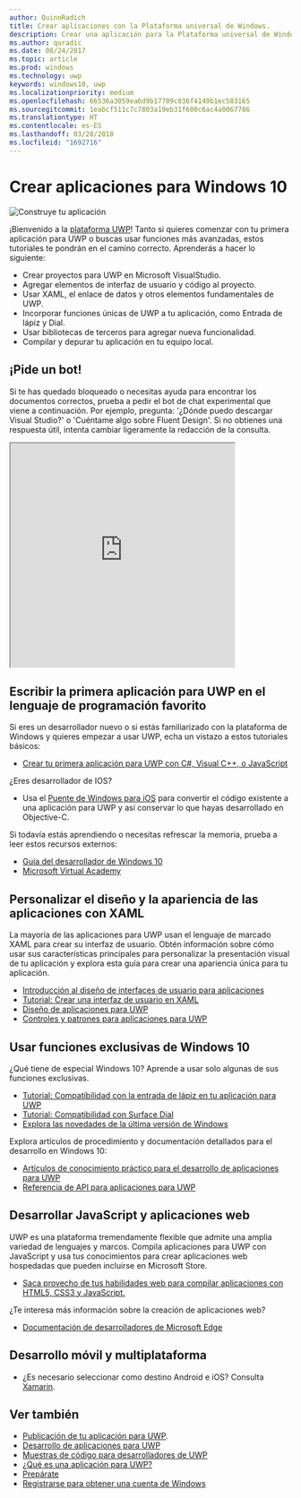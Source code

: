 ```yaml
---
author: QuinnRadich
title: Crear aplicaciones con la Plataforma universal de Windows.
description: Crear una aplicación para la Plataforma universal de Windows (UWP) para Windows 10 es mucho más sencillo de lo que piensas.
ms.author: quradic
ms.date: 08/24/2017
ms.topic: article
ms.prod: windows
ms.technology: uwp
keywords: windows10, uwp
ms.localizationpriority: medium
ms.openlocfilehash: 66536a3059ea6d9b17709c836f4149b1ec583165
ms.sourcegitcommit: 1eabcf511c7c7803a19eb31f600c6ac4a0067786
ms.translationtype: HT
ms.contentlocale: es-ES
ms.lasthandoff: 03/28/2018
ms.locfileid: "1692716"
---
```

# <a name="create-apps-for-windows-10"></a>Crear aplicaciones para Windows 10

![Construye tu aplicación](images/build-your-app.png)

¡Bienvenido a la [plataforma UWP](universal-application-platform-guide.md)! Tanto si quieres comenzar con tu primera aplicación para UWP o buscas usar funciones más avanzadas, estos tutoriales te pondrán en el camino correcto. Aprenderás a hacer lo siguiente:

-   Crear proyectos para UWP en Microsoft VisualStudio.
-   Agregar elementos de interfaz de usuario y código al proyecto.
-   Usar XAML, el enlace de datos y otros elementos fundamentales de UWP.
-   Incorporar funciones únicas de UWP a tu aplicación, como Entrada de lápiz y Dial.
-   Usar bibliotecas de terceros para agregar nueva funcionalidad.
-   Compilar y depurar tu aplicación en tu equipo local.

## <a name="ask-a-bot"></a>¡Pide un bot!

Si te has quedado bloqueado o necesitas ayuda para encontrar los documentos correctos, prueba a pedir el bot de chat experimental que viene a continuación. Por ejemplo, pregunta: '¿Dónde puedo descargar Visual Studio?' o 'Cuéntame algo sobre Fluent Design'. Si no obtienes una respuesta útil, intenta cambiar ligeramente la redacción de la consulta.

<iframe src='https://webchat.botframework.com/embed/DocBot4?s=T2nP6qZUXC8.cwA.lvc.AR-ZBwtULpaITu6_dAhMwrmg4R2GSLNzIoiMNFL8M7M' height="400" width="400"></iframe>

## <a name="write-your-first-uwp-app-in-your-favorite-programming-language"></a>Escribir la primera aplicación para UWP en el lenguaje de programación favorito

Si eres un desarrollador nuevo o si estás familiarizado con la plataforma de Windows y quieres empezar a usar UWP, echa un vistazo a estos tutoriales básicos:

* [Crear tu primera aplicación para UWP con C#, Visual C++, o JavaScript](your-first-app.md)

¿Eres desarrollador de IOS?

* Usa el [Puente de Windows para iOS](https://developer.microsoft.com/windows/bridges/ios) para convertir el código existente a una aplicación para UWP y así conservar lo que hayas desarrollado en Objective-C.

Si todavía estás aprendiendo o necesitas refrescar la memoria, prueba a leer estos recursos externos:

* [Guía del desarrollador de Windows 10](https://go.microsoft.com/fwlink/?linkid=850804)
* [Microsoft Virtual Academy](http://www.microsoftvirtualacademy.com/)

## <a name="customize-your-apps-layout-and-appearance-with-xaml"></a>Personalizar el diseño y la apariencia de las aplicaciones con XAML

La mayoría de las aplicaciones para UWP usan el lenguaje de marcado XAML para crear su interfaz de usuario. Obtén información sobre cómo usar sus características principales para personalizar la presentación visual de tu aplicación y explora esta guía para crear una apariencia única para tu aplicación.

* [Introducción al diseño de interfaces de usuario para aplicaciones](../design/basics/design-and-ui-intro.md)
* [Tutorial: Crear una interfaz de usuario en XAML](../design/basics/xaml-basics-ui.md)
* [Diseño de aplicaciones para UWP](../design/layout/index.md)
* [Controles y patrones para aplicaciones para UWP](../design/controls-and-patterns/index.md)

## <a name="use-features-unique-to-windows-10"></a>Usar funciones exclusivas de Windows 10

¿Qué tiene de especial Windows 10? Aprende a usar solo algunas de sus funciones exclusivas.

* [Tutorial: Compatibilidad con la entrada de lápiz en tu aplicación para UWP](../design/input/ink-walkthrough.md)
* [Tutorial: Compatibilidad con Surface Dial](../design/input/radialcontroller-walkthrough.md)
* [Explora las novedades de la última versión de Windows](../whats-new/windows-10-version-latest.md)

Explora artículos de procedimiento y documentación detallados para el desarrollo en Windows 10:

* [Artículos de conocimiento práctico para el desarrollo de aplicaciones para UWP](https://developer.microsoft.com/windows/apps/develop)
* [Referencia de API para aplicaciones para UWP](https://docs.microsoft.com/en-us/uwp/)

## <a name="develop-javascript-and-web-apps"></a>Desarrollar JavaScript y aplicaciones web

UWP es una plataforma tremendamente flexible que admite una amplia variedad de lenguajes y marcos. Compila aplicaciones para UWP con JavaScript y usa tus conocimientos para crear aplicaciones web hospedadas que pueden incluirse en Microsoft Store.

* [Saca provecho de tus habilidades web para compilar aplicaciones con HTML5, CSS3 y JavaScript.](your-first-app.md#javascript-and-html)

¿Te interesa más información sobre la creación de aplicaciones web?

* [Documentación de desarrolladores de Microsoft Edge](https://docs.microsoft.com/microsoft-edge/)

## <a name="cross-platform-and-mobile-development"></a>Desarrollo móvil y multiplataforma

* ¿Es necesario seleccionar como destino Android e iOS? Consulta [Xamarin](https://www.xamarin.com).

## <a name="see-also"></a>Ver también

* [Publicación de tu aplicación para UWP](https://developer.microsoft.com/store/publish-apps).
* [Desarrollo de aplicaciones para UWP](https://developer.microsoft.com/windows/apps/develop)
* [Muestras de código para desarrolladores de UWP](https://developer.microsoft.com/windows/samples)
* [¿Qué es una aplicación para UWP?](universal-application-platform-guide.md)
* [Prepárate](get-set-up.md)
* [Registrarse para obtener una cuenta de Windows](sign-up.md)